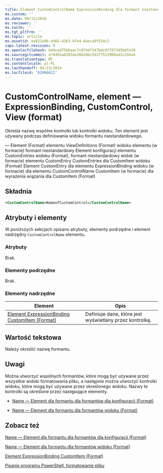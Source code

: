 ```yaml
---
title: Element CustomControlName ExpressionBinding dla formant niestandardowy dla widoku (Format) | Dokumentacja firmy Microsoft
ms.custom: ''
ms.date: 09/13/2016
ms.reviewer: ''
ms.suite: ''
ms.tgt_pltfrm: ''
ms.topic: article
ms.assetid: ea821e8b-4d65-4263-b7e4-6aeca9f534c2
caps.latest.revision: 9
ms.openlocfilehash: b44ced75bbaac7c0744f347bdc97f87365b8fe39
ms.sourcegitcommit: e7445ba8203da304286c591ff513900ad1c244a4
ms.translationtype: MT
ms.contentlocale: pl-PL
ms.lasthandoff: 04/23/2019
ms.locfileid: "62066621"
---
```

# <a name="customcontrolname-element-for-expressionbinding-for-customcontrol-for-view-format"></a>CustomControlName, element — ExpressionBinding, CustomControl, View (format)

Określa nazwę wspólne kontrolki lub kontrolki widoku. Ten element jest używany podczas definiowania widoku formantu niestandardowego.

— Element (Format) elementu ViewDefinitions (Format) widoku elementu (w formacie) formant niestandardowy Element konfiguracji elementu CustomEntries widoku (Format), formant niestandardowy widok (w formacie) elementu CustomEntry CustomEntries dla CustomItem widoku (Format) Element CustomEntry dla elementu ExpressionBinding widoku (w formacie) dla elementu CustomControlName CustomItem (w formacie) dla wyrażenia wiązania dla CustomItem (Format)

## <a name="syntax"></a>Składnia

```xml
<CustomControlName>NameofCustomControl</CustomControlName>
```

## <a name="attributes-and-elements"></a>Atrybuty i elementy

W poniższych sekcjach opisano atrybuty, elementy podrzędne i element nadrzędny `CustomControlName` elementu.

### <a name="attributes"></a>Atrybuty

Brak.

### <a name="child-elements"></a>Elementy podrzędne

Brak.

### <a name="parent-elements"></a>Elementy nadrzędne

|Element|Opis|
|-------------|-----------------|
|[Element ExpressionBinding CustomItem (Format)](./expressionbinding-element-for-customitem-for-controls-for-configuration-format.md)|Definiuje dane, które jest wyświetlany przez kontrolkę.|

## <a name="text-value"></a>Wartość tekstowa

Należy określić nazwę formantu.

## <a name="remarks"></a>Uwagi

Można utworzyć wspólnych formantów, które mogą być używane przez wszystkie widoki formatowania pliku, a następnie można utworzyć kontrolki widoku, które mogą być używane przez określonego widoku. Nazwy te kontrolki są określone przez następujące elementy.

- [Name — Element dla formantu dla formantów dla konfiguracji (Format)](./name-element-for-control-for-controls-for-configuration-format.md)

- [Name — Element dla formantu dla formantów widoku (Format)](./name-element-for-control-for-controls-for-view-format.md)

## <a name="see-also"></a>Zobacz też

[Name — Element dla formantu dla formantów dla konfiguracji (Format)](./name-element-for-control-for-controls-for-configuration-format.md)

[Name — Element dla formantu dla formantów widoku (Format)](./name-element-for-control-for-controls-for-view-format.md)

[Element ExpressionBinding CustomItem (Format)](./expressionbinding-element-for-customitem-for-controls-for-configuration-format.md)

[Pisanie programu PowerShell, formatowanie pliku](./writing-a-powershell-formatting-file.md)
